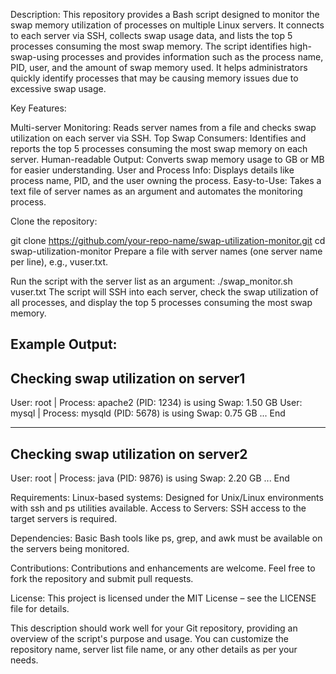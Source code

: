 Description:
This repository provides a Bash script designed to monitor the swap memory utilization of processes on multiple Linux servers. It connects to each server via SSH, collects swap usage data, and lists the top 5 processes consuming the most swap memory. The script identifies high-swap-using processes and provides information such as the process name, PID, user, and the amount of swap memory used. It helps administrators quickly identify processes that may be causing memory issues due to excessive swap usage.

Key Features:

Multi-server Monitoring: Reads server names from a file and checks swap utilization on each server via SSH.
Top Swap Consumers: Identifies and reports the top 5 processes consuming the most swap memory on each server.
Human-readable Output: Converts swap memory usage to GB or MB for easier understanding.
User and Process Info: Displays details like process name, PID, and the user owning the process.
Easy-to-Use: Takes a text file of server names as an argument and automates the monitoring process.

Clone the repository:

git clone https://github.com/your-repo-name/swap-utilization-monitor.git
cd swap-utilization-monitor
Prepare a file with server names (one server name per line), e.g., vuser.txt.

Run the script with the server list as an argument:
./swap_monitor.sh vuser.txt
The script will SSH into each server, check the swap utilization of all processes, and display the top 5 processes consuming the most swap memory.

Example Output:
---------------------------------------------
Checking swap utilization on server1
---------------------------------------------
User: root | Process: apache2 (PID: 1234) is using Swap: 1.50 GB
User: mysql | Process: mysqld (PID: 5678) is using Swap: 0.75 GB
...
End

---------------------------------------------
Checking swap utilization on server2
---------------------------------------------
User: root | Process: java (PID: 9876) is using Swap: 2.20 GB
...
End

Requirements:
Linux-based systems: Designed for Unix/Linux environments with ssh and ps utilities available.
Access to Servers: SSH access to the target servers is required.

Dependencies: Basic Bash tools like ps, grep, and awk must be available on the servers being monitored.

Contributions:
Contributions and enhancements are welcome. Feel free to fork the repository and submit pull requests.

License:
This project is licensed under the MIT License – see the LICENSE file for details.

This description should work well for your Git repository, providing an overview of the script's purpose and usage. You can customize the repository name, server list file name, or any other details as per your needs.
